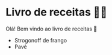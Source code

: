 # Livro de receitas :man_cook:

Olá! Bem vindo ao livro de receitas :wave:

- Strogonoff de frango
- Pavê